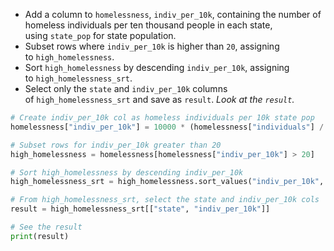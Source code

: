 - Add a column to `homelessness`, `indiv_per_10k`, containing the number of homeless individuals per ten thousand people in each state, using `state_pop` for state population.
- Subset rows where `indiv_per_10k` is higher than `20`, assigning to `high_homelessness`.
- Sort `high_homelessness` by descending `indiv_per_10k`, assigning to `high_homelessness_srt`.
- Select only the `state` and `indiv_per_10k` columns of `high_homelessness_srt` and save as `result`. _Look at the `result`._
```Python
# Create indiv_per_10k col as homeless individuals per 10k state pop
homelessness["indiv_per_10k"] = 10000 * (homelessness["individuals"] / homelessness["state_pop"]) 

# Subset rows for indiv_per_10k greater than 20
high_homelessness = homelessness[homelessness["indiv_per_10k"] > 20]

# Sort high_homelessness by descending indiv_per_10k
high_homelessness_srt = high_homelessness.sort_values("indiv_per_10k", ascending=False)

# From high_homelessness_srt, select the state and indiv_per_10k cols
result = high_homelessness_srt[["state", "indiv_per_10k"]]

# See the result
print(result)
```
